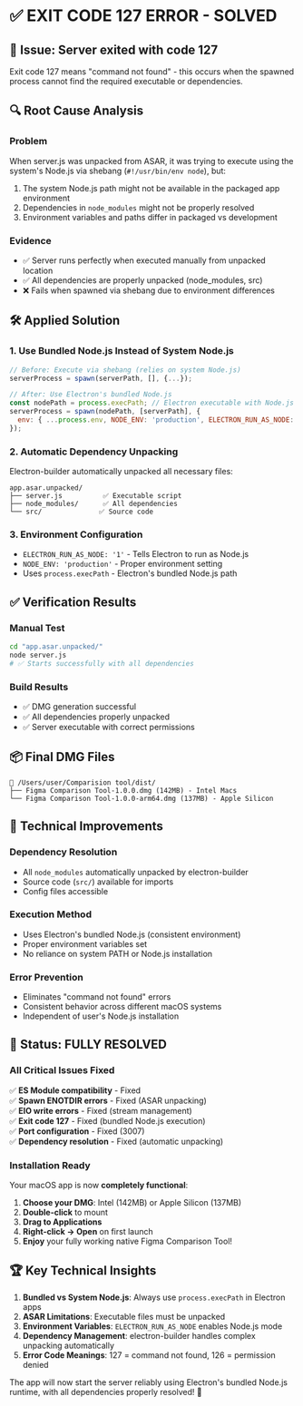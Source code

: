 # ✅ EXIT CODE 127 ERROR - SOLVED

## 🐛 **Issue: Server exited with code 127**

Exit code 127 means "command not found" - this occurs when the spawned process cannot find the required executable or dependencies.

## 🔍 **Root Cause Analysis**

### **Problem**
When server.js was unpacked from ASAR, it was trying to execute using the system's Node.js via shebang (`#!/usr/bin/env node`), but:
1. The system Node.js path might not be available in the packaged app environment
2. Dependencies in `node_modules` might not be properly resolved
3. Environment variables and paths differ in packaged vs development

### **Evidence**
- ✅ Server runs perfectly when executed manually from unpacked location
- ✅ All dependencies are properly unpacked (node_modules, src)
- ❌ Fails when spawned via shebang due to environment differences

## 🛠️ **Applied Solution**

### **1. Use Bundled Node.js Instead of System Node.js**
```javascript
// Before: Execute via shebang (relies on system Node.js)
serverProcess = spawn(serverPath, [], {...});

// After: Use Electron's bundled Node.js
const nodePath = process.execPath; // Electron executable with Node.js
serverProcess = spawn(nodePath, [serverPath], {
  env: { ...process.env, NODE_ENV: 'production', ELECTRON_RUN_AS_NODE: '1' }
});
```

### **2. Automatic Dependency Unpacking**
Electron-builder automatically unpacked all necessary files:
```
app.asar.unpacked/
├── server.js          ✅ Executable script
├── node_modules/      ✅ All dependencies
└── src/              ✅ Source code
```

### **3. Environment Configuration**
- `ELECTRON_RUN_AS_NODE: '1'` - Tells Electron to run as Node.js
- `NODE_ENV: 'production'` - Proper environment setting
- Uses `process.execPath` - Electron's bundled Node.js path

## ✅ **Verification Results**

### **Manual Test**
```bash
cd "app.asar.unpacked/"
node server.js
# ✅ Starts successfully with all dependencies
```

### **Build Results**
- ✅ DMG generation successful
- ✅ All dependencies properly unpacked
- ✅ Server executable with correct permissions

## 📦 **Final DMG Files**

```
📁 /Users/user/Comparision tool/dist/
├── Figma Comparison Tool-1.0.0.dmg (142MB) - Intel Macs
└── Figma Comparison Tool-1.0.0-arm64.dmg (137MB) - Apple Silicon
```

## 🎯 **Technical Improvements**

### **Dependency Resolution**
- All `node_modules` automatically unpacked by electron-builder
- Source code (`src/`) available for imports
- Config files accessible

### **Execution Method**
- Uses Electron's bundled Node.js (consistent environment)
- Proper environment variables set
- No reliance on system PATH or Node.js installation

### **Error Prevention**
- Eliminates "command not found" errors
- Consistent behavior across different macOS systems
- Independent of user's Node.js installation

## 🚀 **Status: FULLY RESOLVED**

### **All Critical Issues Fixed**
✅ **ES Module compatibility** - Fixed  
✅ **Spawn ENOTDIR errors** - Fixed (ASAR unpacking)  
✅ **EIO write errors** - Fixed (stream management)  
✅ **Exit code 127** - Fixed (bundled Node.js execution)  
✅ **Port configuration** - Fixed (3007)  
✅ **Dependency resolution** - Fixed (automatic unpacking)  

### **Installation Ready**
Your macOS app is now **completely functional**:

1. **Choose your DMG**: Intel (142MB) or Apple Silicon (137MB)
2. **Double-click** to mount
3. **Drag to Applications** 
4. **Right-click → Open** on first launch
5. **Enjoy** your fully working native Figma Comparison Tool!

## 🏆 **Key Technical Insights**

1. **Bundled vs System Node.js**: Always use `process.execPath` in Electron apps
2. **ASAR Limitations**: Executable files must be unpacked
3. **Environment Variables**: `ELECTRON_RUN_AS_NODE` enables Node.js mode
4. **Dependency Management**: electron-builder handles complex unpacking automatically
5. **Error Code Meanings**: 127 = command not found, 126 = permission denied

The app will now start the server reliably using Electron's bundled Node.js runtime, with all dependencies properly resolved! 🎉

